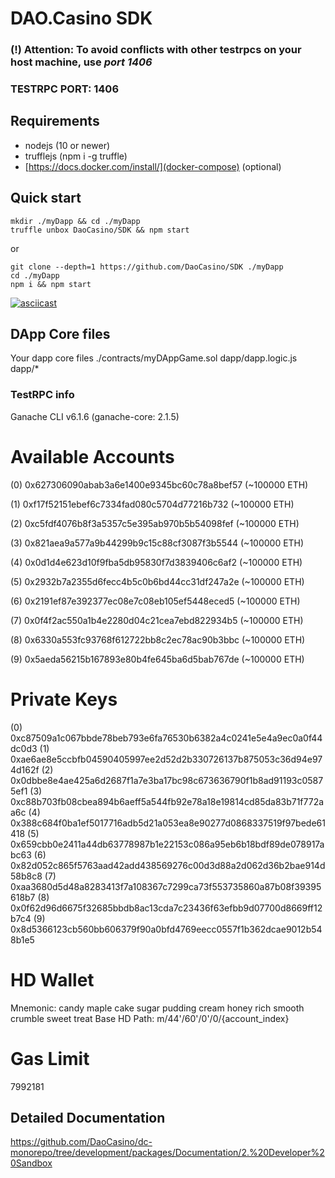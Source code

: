 
# DAO.Casino SDK 

### (!) Attention: To avoid conflicts with other testrpcs on your host machine, use *port 1406* 
### TESTRPC PORT: 1406

## Requirements
 - nodejs (10 or newer)
 - trufflejs (npm i -g truffle)
 - [https://docs.docker.com/install/](docker-compose) (optional)


## Quick start
```
mkdir ./myDapp && cd ./myDapp
truffle unbox DaoCasino/SDK && npm start
```
or

```
git clone --depth=1 https://github.com/DaoCasino/SDK ./myDapp
cd ./myDapp
npm i && npm start
```

[![asciicast](https://asciinema.org/a/0tIUXlfpzbqBRug8zjmlUDU9a.png)](https://asciinema.org/a/0tIUXlfpzbqBRug8zjmlUDU9a)


## DApp Core files
Your dapp core files 
./contracts/myDAppGame.sol
dapp/dapp.logic.js
dapp/* 

### TestRPC info
Ganache CLI v6.1.6 (ganache-core: 2.1.5)

Available Accounts
==================
(0) 0x627306090abab3a6e1400e9345bc60c78a8bef57 (~100000 ETH)

(1) 0xf17f52151ebef6c7334fad080c5704d77216b732 (~100000 ETH)

(2) 0xc5fdf4076b8f3a5357c5e395ab970b5b54098fef (~100000 ETH)

(3) 0x821aea9a577a9b44299b9c15c88cf3087f3b5544 (~100000 ETH)

(4) 0x0d1d4e623d10f9fba5db95830f7d3839406c6af2 (~100000 ETH)

(5) 0x2932b7a2355d6fecc4b5c0b6bd44cc31df247a2e (~100000 ETH)

(6) 0x2191ef87e392377ec08e7c08eb105ef5448eced5 (~100000 ETH)

(7) 0x0f4f2ac550a1b4e2280d04c21cea7ebd822934b5 (~100000 ETH)

(8) 0x6330a553fc93768f612722bb8c2ec78ac90b3bbc (~100000 ETH)

(9) 0x5aeda56215b167893e80b4fe645ba6d5bab767de (~100000 ETH)

Private Keys
==================
(0) 0xc87509a1c067bbde78beb793e6fa76530b6382a4c0241e5e4a9ec0a0f44dc0d3
(1) 0xae6ae8e5ccbfb04590405997ee2d52d2b330726137b875053c36d94e974d162f
(2) 0x0dbbe8e4ae425a6d2687f1a7e3ba17bc98c673636790f1b8ad91193c05875ef1
(3) 0xc88b703fb08cbea894b6aeff5a544fb92e78a18e19814cd85da83b71f772aa6c
(4) 0x388c684f0ba1ef5017716adb5d21a053ea8e90277d0868337519f97bede61418
(5) 0x659cbb0e2411a44db63778987b1e22153c086a95eb6b18bdf89de078917abc63
(6) 0x82d052c865f5763aad42add438569276c00d3d88a2d062d36b2bae914d58b8c8
(7) 0xaa3680d5d48a8283413f7a108367c7299ca73f553735860a87b08f39395618b7
(8) 0x0f62d96d6675f32685bbdb8ac13cda7c23436f63efbb9d07700d8669ff12b7c4
(9) 0x8d5366123cb560bb606379f90a0bfd4769eecc0557f1b362dcae9012b548b1e5

HD Wallet
==================
Mnemonic:      candy maple cake sugar pudding cream honey rich smooth crumble sweet treat
Base HD Path:  m/44'/60'/0'/0/{account_index}

Gas Limit
==================
7992181


## Detailed Documentation

https://github.com/DaoCasino/dc-monorepo/tree/development/packages/Documentation/2.%20Developer%20Sandbox
